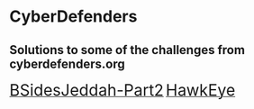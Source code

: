# CyberDefenders
## Solutions to some of the challenges from cyberdefenders.org
[<span style="font-size:2em">BSidesJeddah-Part2</span>](/BSidesJeddah-Part2/BSidesJeddah-Part2.md)
[<span style="font-size:2em">HawkEye</span>](/HawkEye/HawkEye.md)
